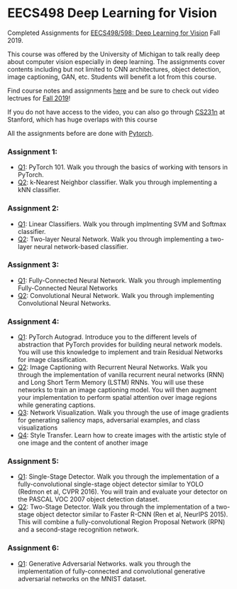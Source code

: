 # EECS498 Deep Learning for Vision
Completed Assignments for [EECS498/598: Deep Learning for Vision](https://web.eecs.umich.edu/~justincj/teaching/eecs498/) Fall 2019.

This course was offered by the University of Michigan to talk really deep about computer vision especially in deep learning. The assignments cover contents including but not limited to CNN architectures, object detection, image captioning, GAN, etc. Students will benefit a lot from this course.

Find course notes and assignments [here](https://web.eecs.umich.edu/~justincj/teaching/eecs498/) and be sure to check out video lectrues for [Fall 2019](http://leccap.engin.umich.edu/leccap/site/jhygcph151x25gjj1f0)!

If you do not have access to the video, you can also go through [CS231n](http://cs231n.github.io/) at Stanford, which has huge overlaps with this course

All the assignments before are done with [Pytorch](https://pytorch.org/).

### Assignment 1:
- [Q1](https://github.com/linxiaow/EECS498-Deep-Learning-for-Vision/blob/master/homework_1/pytorch101.ipynb): PyTorch 101. Walk you through the basics of working with tensors in PyTorch.
- [Q2](https://github.com/linxiaow/EECS498-Deep-Learning-for-Vision/blob/master/homework_1/kNN.ipynb): k-Nearest Neighbor classifier. Walk you through implementing a kNN classifier.

### Assignment 2:
- [Q1](https://github.com/linxiaow/EECS498-Deep-Learning-for-Vision/blob/master/homework_2/linear_classifier.ipynb): Linear Classifiers. Walk you through implmenting SVM and Softmax classifier.
- [Q2](https://github.com/linxiaow/EECS498-Deep-Learning-for-Vision/blob/master/homework_2/two_layer_net.ipynb): Two-layer Neural Network. Walk you through implementing a two-layer neural network-based classifier.

### Assignment 3:
- [Q1](https://github.com/linxiaow/EECS498-Deep-Learning-for-Vision/blob/master/homework_3/fully_connected_networks.ipynb): Fully-Connected Neural Network. Walk you through implementing Fully-Connected Neural Networks
- [Q2](https://github.com/linxiaow/EECS498-Deep-Learning-for-Vision/blob/master/homework_3/convolutional_networks.ipynb): Convolutional Neural Network. Walk you through implementing Convolutional Neural Networks.

### Assignment 4:
- [Q1](https://github.com/linxiaow/EECS498-Deep-Learning-for-Vision/blob/master/homework_4/pytorch_autograd_and_nn.ipynb): PyTorch Autograd. Introduce you to the different levels of abstraction that PyTorch provides for building neural network models. You will use this knowledge to implement and train Residual Networks for image classification.
- [Q2](https://github.com/linxiaow/EECS498-Deep-Learning-for-Vision/blob/master/homework_4/rnn_lstm_attention_captioning.ipynb): Image Captioning with Recurrent Neural Networks. Walk you through the implementation of vanilla recurrent neural networks (RNN) and Long Short Term Memory (LSTM) RNNs. You will use these networks to train an image captioning model. You will then augment your implementation to perform spatial attention over image regions while generating captions.
- [Q3](https://github.com/linxiaow/EECS498-Deep-Learning-for-Vision/blob/master/homework_4/network_visualization.ipynb): Network Visualization. Walk you through the use of image gradients for generating saliency maps, adversarial examples, and class visualizations
- [Q4](https://github.com/linxiaow/EECS498-Deep-Learning-for-Vision/blob/master/homework_4/style_transfer.ipynb): Style Transfer. Learn how to create images with the artistic style of one image and the content of another image

### Assignment 5:
- [Q1](https://github.com/linxiaow/EECS498-Deep-Learning-for-Vision/blob/master/homework_5/single_stage_detector_yolo.ipynb): Single-Stage Detector. Walk you through the implementation of a fully-convolutional single-stage object detector similar to YOLO (Redmon et al, CVPR 2016). You will train and evaluate your detector on the PASCAL VOC 2007 object detection dataset.
- [Q2](https://github.com/linxiaow/EECS498-Deep-Learning-for-Vision/blob/master/homework_5/two_stage_detector_faster_rcnn.ipynb): Two-Stage Detector. Walk you through the implementation of a two-stage object detector similar to Faster R-CNN (Ren et al, NeurIPS 2015). This will combine a fully-convolutional Region Proposal Network (RPN) and a second-stage recognition network.

### Assignment 6:
- [Q1](https://github.com/linxiaow/EECS498-Deep-Learning-for-Vision/blob/master/homework_6/generative_adversarial_networks.ipynb): Generative Adversarial Networks. walk you through the implementation of fully-connected and convolutional generative adversarial networks on the MNIST dataset.
